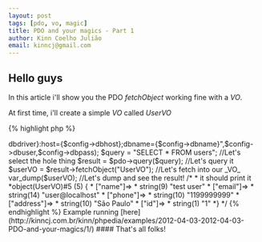 ```yaml
---
layout: post
tags: [pdo, vo, magic]
title: PDO and your magics - Part 1
author: Kinn Coelho Julião
email: kinncj@gmail.com
---
```

## Hello guys

In this article i'll show you the PDO _fetchObject_ working fine with a _VO_.

At first time, i'll create a simple _VO_ called _UserVO_

{% highlight php %}
<?php
  //UserVO.php
  class UserVO{
    public $name,$email,$phone,$address; // We don't exactly need this... but i love to declare things.
        
  //declare anything else that you want here!  
  }
{% endhighlight %}

Like you can see, we have an _UserVO_ with _name_, _email_, _phone_ and _address_ attributes.
This is basicly a return from a UserDAO or a user table from your database.

### What's the magic?

Basicly, when we fetch some data from database, we'll tell to PDO to put's the result into this _VO_ ..
Yeah, creazy hun?

Let's do some piece of code... 
At first we need a table, right?

###### So

{% highlight sql %}
CREATE TABLE users(id int not null primary key auto_increment, name text, email varchar(255), phone int(11), address text);
{% endhighlight %}

The phone is int(11) becouse in Brazil it have about 11 digits, 011 99999999
email is varchar(255) cuz i dont think someone has a bigger email address than it.
name is text cuz people have big names ;)
address is text... cuz, it's a full address

{% highlight sql %}
INSERT INTO users(name,email,phone,address) VALUES('test user','user@localhost',1199999999,'São Paulo');
{% endhighlight %}

populate it! _Come_at_me_Bro_!


###### And our php code

{% highlight php %}
<?php
  //Look, it's a poor php code, just to demonstrate for all u guys.
  //demo.php
  spl_autoload_register(function($className){
  require_once str_replace(array('\\','_'),'/',$className).'.php';
  //Yeah, and autoloader... not too poor
  });
  //I supose that u have a config object/array/something to your database credentials...
  //I'll not abstract this to a Proxy, cuz it's just a demo for the magic, not for patterns and others
  $pdo = new PDO("{$config->dbdriver}:host={$config->dbhost};dbname={$config->dbname}",$config->dbuser,$config->dbpass);
	
  $query = "SELECT * FROM users"; //Let's select the hole thing
	
  $result = $pdo->query($query); //Let's query it

  $userVO = $result->fetchObject("UserVO"); //Let's fetch into our _VO_

  var_dump($userVO); //Let's dump and see the result!
  /*
  * it should print it
  *object(UserVO)#5 (5) {
  * ["name"]=>
  * string(9) "test user"
  * ["email"]=>
  * string(14) "user@localhost"
  * ["phone"]=>
  * string(10) "1199999999"
  * ["address"]=>
  * string(10) "São Paulo"
  * ["id"]=>
  * string(1) "1"
  *}
  */	
{% endhighlight %}

Example running [here](http://kinncj.com.br/kinn/phpedia/examples/2012-04-03-2012-04-03-PDO-and-your-magics/1/)

#### That's all folks!
